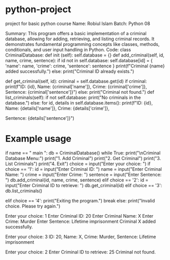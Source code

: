 # python-project
project for basic python course
Name: Robiul Islam
Batch: Python 08


Summary:
This program offers a basic implementation of a criminal database, allowing for adding, retrieving, and listing criminal records. It demonstrates fundamental programming concepts like classes, methods, conditionals, and user input handling in Python.
Code:
class CriminalDatabase: def 	init	(self):
self.database = {}
def add_criminal(self, id, name, crime, sentence): if id not in self.database:
self.database[id] = { 'name': name, 'crime': crime, 'sentence': sentence
}
print(f"Criminal {name} added successfully.") else:
print("Criminal ID already exists.")

def get_criminal(self, id): criminal = self.database.get(id) if criminal:
print(f"ID: {id}, Name: {criminal['name']}, Crime: {criminal['crime']}, Sentence: {criminal['sentence']}")
else:
print("Criminal not found.")
def list_criminals(self): if not self.database:
print("No criminals in the database.") else:
for id, details in self.database.items():
print(f"ID: {id}, Name: {details['name']}, Crime: {details['crime']},
 
Sentence: {details['sentence']}")
# Example usage
if 		name	== "	main	": db = CriminalDatabase()
while True:
print("\nCriminal Database Menu:") print("1. Add Criminal")
print("2. Get Criminal") print("3. List Criminals") print("4. Exit")
choice = input("Enter your choice: ") if choice == '1':
id = input("Enter Criminal ID: ")
name = input("Enter Criminal Name: ") crime = input("Enter Crime: ") sentence = input("Enter Sentence: ")
db.add_criminal(id, name, crime, sentence)
elif choice == '2':
id = input("Enter Criminal ID to retrieve: ") db.get_criminal(id)
elif choice == '3': db.list_criminals()

elif choice == '4': print("Exiting the program.") break
else:
print("Invalid choice. Please try again.")
 
Enter your choice: 1 Enter Criminal ID: 20 Enter Criminal Name: X Enter Crime: Murder
Enter Sentence: Lifetime imprisonment Criminal X added successfully.

Enter your choice: 3
ID: 20, Name: X, Crime: Murder, Sentence: Lifetime imprisonment


Enter your choice: 2
Enter Criminal ID to retrieve: 25 Criminal not found.
